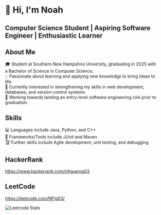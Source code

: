 # 👋 Hi, I'm Noah

## Computer Science Student | Aspiring Software Engineer | Enthusiastic Learner

## About Me

🎓 Student at Southern New Hampshire University, graduating in 2025 with a Bachelor of Science in Computer Science.  
💡 Passionate about learning and applying new knowledge to bring ideas to life.  
🔎 Currently interested in strengthening my skills in web development, databases, and version control systems.  
🚀 Working towards landing an entry-level software engineering role prior to graduation.    

## Skills

💻 Languages include Java, Python, and C++   
🔧 Frameworks/Tools include JUnit and Maven   
🏆 Further skills include Agile development, unit testing, and debugging   

## HackerRank
https://www.hackerrank.com/nfigueroa03

## LeetCode
https://leetcode.com/NFig03/  

![Leetcode Stats](https://leetcard.jacoblin.cool/NFig03?theme=dark&font=JetBrains%20Mono)

